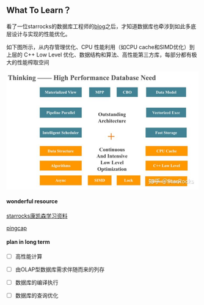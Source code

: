 ## What To Learn？

看了一位starrocks的数据库工程师的[blog](https://blog.bcmeng.com/)之后，才知道数据库也牵涉到如此多底层设计与实现的性能优化。

如下图所示，从内存管理优化、CPU 性能利用（如CPU cache和SIMD优化）到上层的 C++ Low Level 优化、数据结构和算法、高性能第三方库，每部分都有极大的性能榨取空间

![数据库优化架构](pics/数据库优化架构.jpg)

#### 

#### wonderful resource

[starrocks康凯森学习资料](https://blog.bcmeng.com/post/database-learning.html)

[pingcap](https://github.com/pingcap/awesome-database-learning)

#### plan in long term

- [ ] 高性能计算
- [ ] 由OLAP型数据库需求伴随而来的列存
- [ ] 数据库的编译执行
- [ ] 数据库的查询优化

